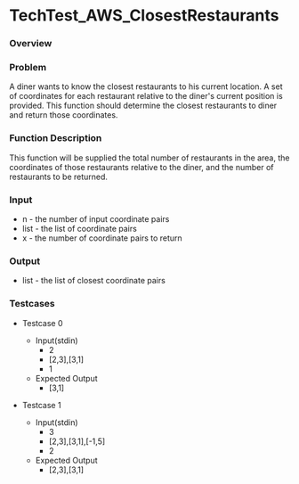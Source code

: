# TechTest_AWS_ClosestRestaurants

### Overview



### Problem 

A diner wants to know the closest restaurants to his current location. A set of coordinates for each restaurant 
relative to the diner's current position is provided. This function should determine the closest restaurants to 
diner and return those coordinates.

### Function Description

This function will be supplied the total number of restaurants in the area, the coordinates of those restaurants 
relative to the diner, and the number of restaurants to be returned.
 
### Input

 - n    - the number of input coordinate pairs
 - list - the list of coordinate pairs
 - x -    the number of coordinate pairs to return

### Output

 - list - the list of closest coordinate pairs

### Testcases

 - Testcase 0
   - Input(stdin)
     - 2
     - [2,3],[3,1]
     - 1
   - Expected Output
     - [3,1]
 
 - Testcase 1
   - Input(stdin)
     - 3
     - [2,3],[3,1],[-1,5]
     - 2
   - Expected Output
     - [2,3],[3,1]
